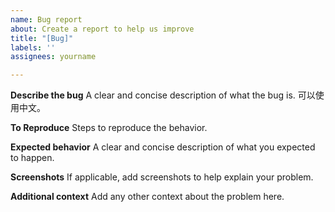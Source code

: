 ```yaml
---
name: Bug report
about: Create a report to help us improve
title: "[Bug]"
labels: ''
assignees: yourname

---
```


**Describe the bug**
A clear and concise description of what the bug is.
可以使用中文。

**To Reproduce**
Steps to reproduce the behavior.

**Expected behavior**
A clear and concise description of what you expected to happen.

**Screenshots**
If applicable, add screenshots to help explain your problem.

**Additional context**
Add any other context about the problem here.
